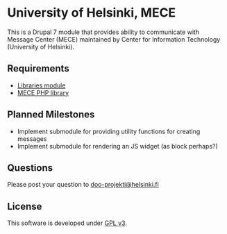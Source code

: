 # University of Helsinki, MECE

This is a Drupal 7 module that provides ability to communicate with Message
Center (MECE) maintained by Center for Information Technology (University of
Helsinki).

## Requirements
* [Libraries module](https://www.drupal.org/project/libraries)
* [MECE PHP library](https://github.com/UniversityofHelsinki/mece-php) 

## Planned Milestones
* Implement submodule for providing utility functions for creating messages
* Implement submodule for rendering an JS widget (as block perhaps?)

## Questions
Please post your question to doo-projekti@helsinki.fi

## License
This software is developed under [GPL v3](LICENSE.txt).
